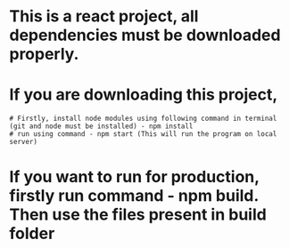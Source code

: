 # This is a react project, all dependencies must be downloaded properly.

# If you are downloading this project,
	# Firstly, install node modules using following command in terminal (git and node must be installed) - npm install
	# run using command - npm start (This will run the program on local server)

# If you want to run for production, firstly run command - npm build. Then use the files present in build folder
